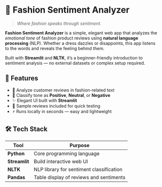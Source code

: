 # 👗 Fashion Sentiment Analyzer

> *Where fashion speaks through sentiment.*

**Fashion Sentiment Analyzer** is a simple, elegant web app that analyzes the *emotional tone* of fashion product reviews using **natural language processing** (NLP). Whether a dress dazzles or disappoints, this app listens to the words and reveals the feeling behind them.

Built with **Streamlit** and **NLTK**, it’s a beginner-friendly introduction to sentiment analysis — no external datasets or complex setup required.


## 🌸 Features

- 🧵 Analyze customer reviews in fashion-related text  
- 💬 Classify tone as **Positive**, **Neutral**, or **Negative**  
- ✨ Elegant UI built with **Streamlit**  
- 🎯 Sample reviews included for quick testing  
- ⚡ Runs locally in seconds — easy and lightweight


## 🛠️ Tech Stack

| Tool        | Purpose                                 |
|-------------|------------------------------------------|
| **Python**  | Core programming language                |
| **Streamlit** | Build interactive web UI               |
| **NLTK**    | NLP library for sentiment classification |
| **Pandas**  | Table display of reviews and sentiments  |


